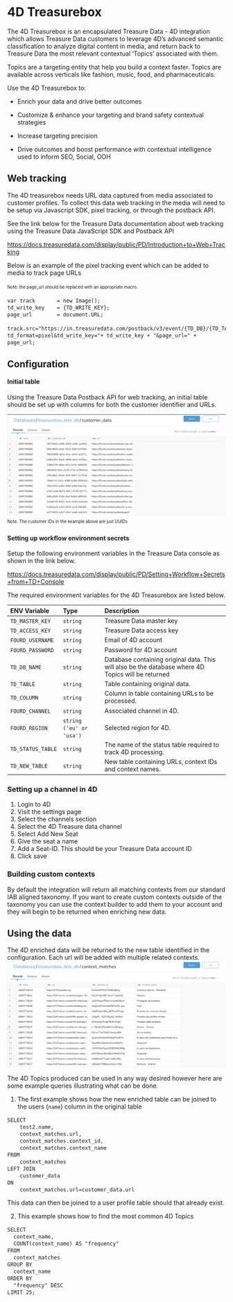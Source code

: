 # 4D Treasurebox

The 4D Treasurebox is an encapsulated Treasure Data - 4D integration which allows Treasure Data customers to leverage 4D’s advanced semantic classification to analyze digital content in media, and return back to Treasure Data the most relevant contextual ‘Topics’ associated with them.

Topics are a targeting entity that help you build a context faster. Topics are available across verticals like fashion, music, food, and pharmaceuticals.

Use the 4D Treasurebox to:
- Enrich your data and drive better outcomes

- Customize & enhance your targeting and brand safety contextual strategies

- Increase targeting precision

- Drive outcomes and boost performance with contextual intelligence used to inform SEO, Social, OOH

## Web tracking
The 4D treasurebox needs URL data captured from media associated to customer profiles. To collect this data web tracking in the media will need to be setup via Javascript SDK, pixel tracking, or through the postback API.

See the link below for the Treasure Data documentation about web tracking using the Treasure Data JavaScript SDK and Postback API


https://docs.treasuredata.com/display/public/PD/Introduction+to+Web+Tracking

Below is an example of the pixel tracking event which can be added to media to track page URLs

<sup><sub>Note: the page_url should be replaced with an appropriate macro.</sup></sub>

```
var track 		= new Image();
td_write_key 	= {TD_WRITE_KEY};
page_url		= document.URL;

track.src="https://in.treasuredata.com/postback/v3/event/{TD_DB}/{TD_TABLE}?td_format=pixel&td_write_key="+ td_write_key + "&page_url=" + page_url;
```

## Configuration
#### Initial table
Using the Treasure Data Postback API for web tracking, an initial table should be set up with columns for both the customer identifier and URLs. 

![Example initial table](resources/initial_table.png)
<sup><sub>Note. The customer IDs in the example above are just UUIDs</sub></sup>

#### Setting up workflow environment secrets

Setup the following environment variables in the Treasure Data console as shown in the link below.

https://docs.treasuredata.com/display/public/PD/Setting+Workflow+Secrets+from+TD+Console

The required environment variables for the 4D Treasurebox are listed below.

| ENV Variable      | Type                     | Description                                                                                        |
| :---------------- | :----------------------- | :------------------------------------------------------------------------------------------------- |
| `TD_MASTER_KEY`   | `string`                 | Treasure Data master key                                                                           |
| `TD_ACCESS_KEY`   | `string`                 | Treasure Data access key                                                                           |
| `FOURD_USERNAME`  | `string`                 | Email of 4D account                                                                                |
| `FOURD_PASSWORD`  | `string`                 | Password for 4D account                                                                            |
| `TD_DB_NAME`      | `string`                 | Database containing original data. This will also be the database where 4D Topics will be returned |
| `TD_TABLE`        | `string`                 | Table containing original data.                                                                    |
| `TD_COLUMN`       | `string`                 | Column in table containing URLs to be processed.                                                   |
| `FOURD_CHANNEL`   | `string`                 | Associated channel in 4D.                                                                          |
| `FOURD_REGION`    | `string ('eu' or 'usa')` | Selected region for 4D.                                                                            |
| `TD_STATUS_TABLE` | `string`                 | The name of the status table required to track 4D processing.                                      |
| `TD_NEW_TABLE`    | `string`                 | New table containing URLs, context IDs and context names.                                                  |

### Setting up a channel in 4D
1. Login to 4D
2. Visit the settings page
3. Select the channels section
4. Select the 4D Treasure data channel
5. Select Add New Seat
6. Give the seat a name
7. Add a Seat-ID. This should be your Treasure Data account ID
8. Click save

### Building custom contexts
By default the integration will return all matching contexts from our standard IAB aligned taxonomy. If you want to create custom contexts outside of the taxonomy you can use the context builder to add them to your account and they will begin to be returned when enriching new data.


## Using the data
The 4D enriched data will be returned to the new table identified in the configuration. Each url will be added with multiple related contexts.
![Example enriched table](resources/enriched_table.png)

The 4D Topics produced can be used in any way desired however here are some example queries illustrating what can be done.

1. The first example shows how the new enriched table can be joined to the users (`name`) column in the original table

```
SELECT
    test2.name,
    context_matches.url,
    context_matches.context_id,
    context_matches.context_name
FROM
    context_matches
LEFT JOIN
    customer_data
ON
    context_matches.url=customer_data.url
```

This data can then be joined to a user profile table should that already exist.

2. This example shows how to find the most common 4D Topics

```
SELECT
  context_name,
  COUNT(context_name) AS "frequency"
FROM
  context_matches
GROUP BY
  context_name
ORDER BY
  "frequency" DESC
LIMIT 25;
```
